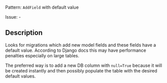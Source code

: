 Pattern: `AddField` with default value

Issue: -

## Description

Looks for migrations which add new model fields and these fields have a
default value. According to Django docs this may have performance penalties
especially on large tables.

The preferred way is to add a new DB column with `null=True` because it will
be created instantly and then possibly populate the table with the
desired default values.
